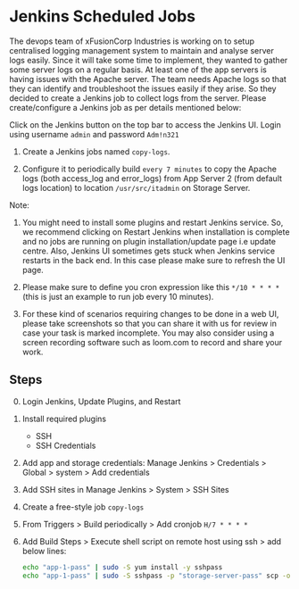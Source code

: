 # Jenkins Scheduled Jobs

The devops team of xFusionCorp Industries is working on to setup centralised logging management system to maintain and analyse server logs easily. Since it will take some time to implement, they wanted to gather some server logs on a regular basis. At least one of the app servers is having issues with the Apache server. The team needs Apache logs so that they can identify and troubleshoot the issues easily if they arise. So they decided to create a Jenkins job to collect logs from the server. Please create/configure a Jenkins job as per details mentioned below:

Click on the Jenkins button on the top bar to access the Jenkins UI. Login using username `admin` and password `Adm!n321`

1. Create a Jenkins jobs named `copy-logs`.

2. Configure it to periodically build `every 7 minutes` to copy the Apache logs (both access_log and error_logs) from App Server 2 (from default logs location) to location `/usr/src/itadmin` on Storage Server.

Note:

1. You might need to install some plugins and restart Jenkins service. So, we recommend clicking on Restart Jenkins when installation is complete and no jobs are running on plugin installation/update page i.e update centre. Also, Jenkins UI sometimes gets stuck when Jenkins service restarts in the back end. In this case please make sure to refresh the UI page.

2. Please make sure to define you cron expression like this `*/10 * * * *` (this is just an example to run job every 10 minutes).

3. For these kind of scenarios requiring changes to be done in a web UI, please take screenshots so that you can share it with us for review in case your task is marked incomplete. You may also consider using a screen recording software such as loom.com to record and share your work.

## Steps

0. Login Jenkins, Update Plugins, and Restart

1. Install required plugins

    - SSH
    - SSH Credentials

2. Add app and storage credentials: Manage Jenkins > Credentials > Global > system > Add credentials

3. Add SSH sites in Manage Jenkins > System > SSH Sites

4. Create a free-style job `copy-logs`

5. From Triggers > Build periodically > Add cronjob `H/7 * * * *`
6. Add Build Steps > Execute shell script on remote host using ssh > add below lines:

    ```sh
    echo "app-1-pass" | sudo -S yum install -y sshpass
    echo "app-1-pass" | sudo -S sshpass -p "storage-server-pass" scp -o StrictHostKeyChecking=no -r /var/log/httpd/* natasha@ststor01:/usr/src/itadmin
    ```
